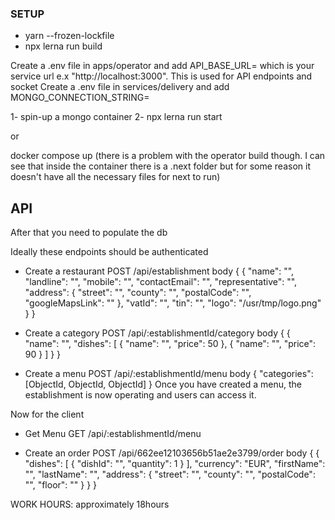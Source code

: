 ### SETUP

- yarn --frozen-lockfile
- npx lerna run build

Create a .env file in apps/operator and add API_BASE_URL= which is your service url e.x "http://localhost:3000". This is used for API endpoints and socket
Create a .env file in services/delivery and add MONGO_CONNECTION_STRING=

1- spin-up a mongo container
2- npx lerna run start

or

docker compose up (there is a problem with the operator build though. I can see that inside the container there is a .next folder but for some reason it doesn't have all the necessary files for next to run)

## API

After that you need to populate the db

Ideally these endpoints should be authenticated

- Create a restaurant
  POST /api/establishment
  body {
  {
  "name": "",
  "landline": "",
  "mobile": "",
  "contactEmail": "",
  "representative": "",
  "address": {
  "street": "",
  "county": "",
  "postalCode": "",
  "googleMapsLink": ""
  },
  "vatId": "",
  "tin": "",
  "logo": "/usr/tmp/logo.png"
  }
  }

- Create a category
  POST /api/:establishmentId/category
  body {
  {
  "name": "",
  "dishes": [
  {
  "name": "",
  "price": 50
  },
  {
  "name": "",
  "price": 90
  }
  ]
  }
  }

- Create a menu
  POST /api/:establishmentId/menu
  body {
  "categories": [ObjectId, ObjectId, ObjectId]
  }
  Once you have created a menu, the establishment is now operating and users can access it.

Now for the client

- Get Menu
  GET /api/:establishmentId/menu

- Create an order
  POST /api/662ee12103656b51ae2e3799/order
  body {
  {
  "dishes": [
  {
  "dishId": "",
  "quantity": 1
  }
  ],
  "currency": "EUR",
  "firstName": "",
  "lastName": "",
  "address": {
  "street": "",
  "county": "",
  "postalCode": "",
  "floor": ""
  }
  }
  }

WORK HOURS: approximately 18hours
